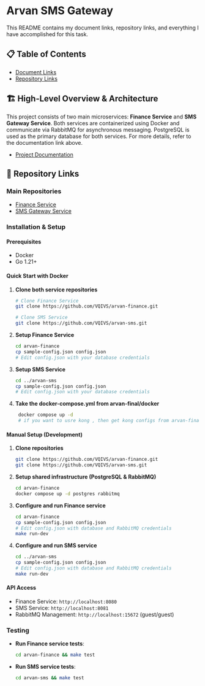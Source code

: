 # Arvan SMS Gateway

This README contains my document links, repository links, and everything I have accomplished for this task.

## 📋 Table of Contents
- [Document Links](#document-links)
- [Repository Links](#repository-links)

## 🏗️ High-Level Overview & Architecture

This project consists of two main microservices: **Finance Service** and **SMS Gateway Service**. Both services are containerized using Docker and communicate via RabbitMQ for asynchronous messaging. PostgreSQL is used as the primary database for both services.
For more details, refer to the documentation link above.
- [Project Documentation](https://docs.vqivs.sbs/share/5ea2vw6xnb/p/sms-gateway-YFg1SdPmw3)

## 🔗 Repository Links

### Main Repositories
- [Finance Service](github.com/VQIVS/arvan-finance)
- [SMS Gateway Service](github.com/VQIVS/arvan-sms)


### Installation & Setup

#### Prerequisites
- Docker 
- Go 1.21+ 

#### Quick Start with Docker
1. **Clone both service repositories**
   ```bash
   # Clone Finance Service
   git clone https://github.com/VQIVS/arvan-finance.git
   
   # Clone SMS Service
   git clone https://github.com/VQIVS/arvan-sms.git
   ```

2. **Setup Finance Service**
   ```bash
   cd arvan-finance
   cp sample-config.json config.json
   # Edit config.json with your database credentials
   ```

3. **Setup SMS Service**
   ```bash
   cd ../arvan-sms
   cp sample-config.json config.json
   # Edit config.json with your database credentials
   ```

4. **Take the docker-compose.yml from arvan-final/docker**
   ```bash
    docker compose up -d 
    # if you want to usre kong , then get kong configs from arvan-final too.
   ```

#### Manual Setup (Development)
1. **Clone repositories**
   ```bash
   git clone https://github.com/VQIVS/arvan-finance.git
   git clone https://github.com/VQIVS/arvan-sms.git
   ```

2. **Setup shared infrastructure (PostgreSQL & RabbitMQ)**
   ```bash
   cd arvan-finance
   docker compose up -d postgres rabbitmq
   ```

3. **Configure and run Finance service**
   ```bash
   cd arvan-finance
   cp sample-config.json config.json
   # Edit config.json with database and RabbitMQ credentials
   make run-dev
   ```

4. **Configure and run SMS service**
   ```bash
   cd ../arvan-sms
   cp sample-config.json config.json
   # Edit config.json with database and RabbitMQ credentials
   make run-dev
   ```

#### API Access
- Finance Service: `http://localhost:8080`
- SMS Service: `http://localhost:8081`
- RabbitMQ Management: `http://localhost:15672` (guest/guest)

### Testing
- **Run Finance service tests**: 
  ```bash
  cd arvan-finance && make test
  ```
- **Run SMS service tests**: 
  ```bash
  cd arvan-sms && make test
  ```